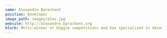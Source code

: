 ```yaml
---
name: Alexandre Barachant
position: Developer
image_path: images/alex.jpg
website: http://alexandre.barachant.org
blurb: Multi-winner of Kaggle competitions and has specialized in decoding MEG and EEG signals using Riemannian Geometry.
---
```


